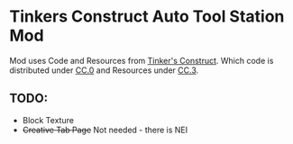 # Tinkers Construct Auto Tool Station Mod

Mod uses Code and Resources from [Tinker's Construct](https://github.com/SlimeKnights/TinkersConstruct).
Which code is distributed under [CC.0](http://creativecommons.org/publicdomain/zero/1.0/) and 
Resources under [CC.3](http://creativecommons.org/licenses/by/3.0/).

## TODO:

* Block Texture
* ~~Creative Tab Page~~ Not needed - there is NEI